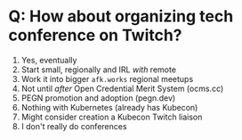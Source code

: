 # Q: How about organizing tech conference on Twitch?

1. Yes, eventually
1. Start small, regionally and IRL *with* remote
1. Work it into bigger `afk.works` regional meetups
1. Not until *after* Open Credential Merit System (ocms.cc)
1. PEGN promotion and adoption (pegn.dev)
1. Nothing with Kubernetes (already has Kubecon)
1. Might consider creation a Kubecon Twitch liaison
1. I don't really do conferences
